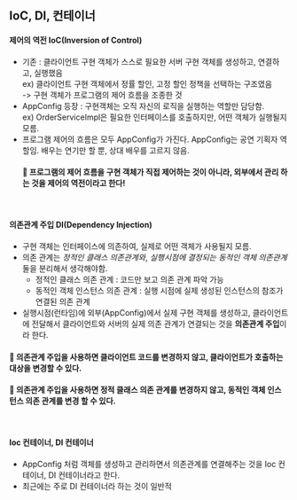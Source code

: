## IoC, DI, 컨테이너

#### 제어의 역전 IoC(Inversion of Control)
- 기존 : 클라이언트 구현 객체가 스스로 필요한 서버 구현 객체를 생성하고, 연결하고, 실행했음  
ex) 클라이언트 구현 객체에서 정률 할인, 고정 할인 정책을 선택하는 구조였음   
-> 구현 객체가 프로그램의 제어 흐름을 조종한 것
- AppConfig 등장 : 구현객체는 오직 자신의 로직을 실행하는 역할만 담당함.  
ex) OrderServiceImpl은 필요한 인터페이스를 호출하지만, 어떤 객체가 실행될지 모름.  
- 프로그램 제어의 흐름은 모두 AppConfig가 가진다. AppConfig는 공연 기획자 역할임. 배우는 연기만 할 뿐, 
상대 배우를 고르지 않음.
    #### 🔎  프로그램의 제어 흐름을 구현 객체가 직접 제어하는 것이 아니라, 외부에서 관리 하는 것을 제어의 역전이라고 한다!

<br/>

#### 의존관계 주입 DI(Dependency Injection)
- 구현 객체는 인터페이스에 의존하여, 실제로 어떤 객체가 사용될지 모름.
- 의존 관계는 *정적인 클래스 의존관계와*, *실행시점에 결정되는 동적인 객체 의존관계* 둘을 분리해서 생각해야함.
    - 정적인 클래스 의존 관계 : 코드만 보고 의존 관계 파악 가능
    - 동적인 객체 인스턴스 의존 관계 : 실행 시점에 실제 생성된 인스턴스의 참조가 연결된 의존 관계
- 실행시점(런타임)에 외부(AppConfig)에서 실제 구현 객체를 생성하고, 클라이언트에 전달해서
클라이언트와 서버의 실제 의존 관계가 연결되는 것을 **의존관계 주입**이라 한다.  
#### 🔎 의존관계 주입을 사용하면 클라이언트 코드를 변경하지 않고, 클라이언트가 호출하는 대상을 변경할 수 있다.  
#### 🔎 의존관계 주입을 사용하면 정적 클래스 의존 관계를 변경하지 않고, 동적인 객체 인스턴스 의존 관계를 변경 할 수 있다.  


<br/>

#### Ioc 컨테이너, DI 컨테이너
- AppConfig 처럼 객체를 생성하고 관리하면서 의존관계를 연결해주는 것을 Ioc 컨테이너, DI 컨테이너라고 한다.
- 최근에는 주로 DI 컨테이너라 하는 것이 일반적
